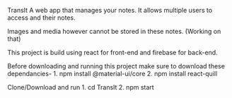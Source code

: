 TransIt
A web app that manages your notes.
It allows multiple users to access and their notes.

Images and media however cannot be stored in these notes. (Working on that)

This project is build using react for front-end and firebase for back-end.

Before downloading and running this project make sure to download these dependancies-
    1. npm install @material-ui/core
    2. npm install react-quill

Clone/Download and run
    1. cd TransIt
    2. npm start